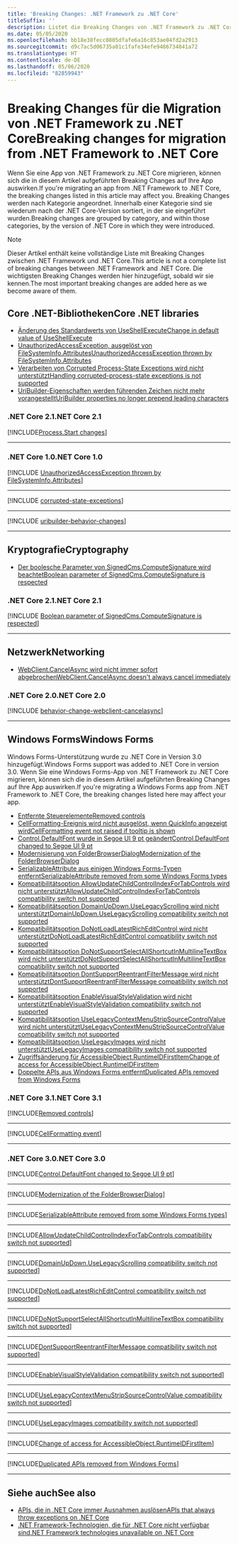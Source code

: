 ```yaml
---
title: 'Breaking Changes: .NET Framework zu .NET Core'
titleSuffix: ''
description: Listet die Breaking Changes von .NET Framework zu .NET Core auf.
ms.date: 05/05/2020
ms.openlocfilehash: bb18e38fecc0805dfafe6a16c853ae04fd2a2913
ms.sourcegitcommit: d9c7ac5d06735a01c1fafe34efe9486734841a72
ms.translationtype: HT
ms.contentlocale: de-DE
ms.lasthandoff: 05/06/2020
ms.locfileid: "82859943"
---
```

# <a name="breaking-changes-for-migration-from-net-framework-to-net-core"></a><span data-ttu-id="29908-103">Breaking Changes für die Migration von .NET Framework zu .NET Core</span><span class="sxs-lookup"><span data-stu-id="29908-103">Breaking changes for migration from .NET Framework to .NET Core</span></span>

<span data-ttu-id="29908-104">Wenn Sie eine App von .NET Framework zu .NET Core migrieren, können sich die in diesem Artikel aufgeführten Breaking Changes auf Ihre App auswirken.</span><span class="sxs-lookup"><span data-stu-id="29908-104">If you're migrating an app from .NET Framework to .NET Core, the breaking changes listed in this article may affect you.</span></span> <span data-ttu-id="29908-105">Breaking Changes werden nach Kategorie angeordnet. Innerhalb einer Kategorie sind sie wiederum nach der .NET Core-Version sortiert, in der sie eingeführt wurden.</span><span class="sxs-lookup"><span data-stu-id="29908-105">Breaking changes are grouped by category, and within those categories, by the version of .NET Core in which they were introduced.</span></span>

> [!NOTE]
> <span data-ttu-id="29908-106">Dieser Artikel enthält keine vollständige Liste mit Breaking Changes zwischen .NET Framework und .NET Core.</span><span class="sxs-lookup"><span data-stu-id="29908-106">This article is not a complete list of breaking changes between .NET Framework and .NET Core.</span></span> <span data-ttu-id="29908-107">Die wichtigsten Breaking Changes werden hier hinzugefügt, sobald wir sie kennen.</span><span class="sxs-lookup"><span data-stu-id="29908-107">The most important breaking changes are added here as we become aware of them.</span></span>

## <a name="core-net-libraries"></a><span data-ttu-id="29908-108">Core .NET-Bibliotheken</span><span class="sxs-lookup"><span data-stu-id="29908-108">Core .NET libraries</span></span>

- [<span data-ttu-id="29908-109">Änderung des Standardwerts von UseShellExecute</span><span class="sxs-lookup"><span data-stu-id="29908-109">Change in default value of UseShellExecute</span></span>](#change-in-default-value-of-useshellexecute)
- [<span data-ttu-id="29908-110">UnauthorizedAccessException, ausgelöst von FileSystemInfo.Attributes</span><span class="sxs-lookup"><span data-stu-id="29908-110">UnauthorizedAccessException thrown by FileSystemInfo.Attributes</span></span>](#unauthorizedaccessexception-thrown-by-filesysteminfoattributes)
- [<span data-ttu-id="29908-111">Verarbeiten von Corrupted Process-State Exceptions wird nicht unterstützt</span><span class="sxs-lookup"><span data-stu-id="29908-111">Handling corrupted-process-state exceptions is not supported</span></span>](#handling-corrupted-state-exceptions-is-not-supported)
- [<span data-ttu-id="29908-112">UriBuilder-Eigenschaften werden führenden Zeichen nicht mehr vorangestellt</span><span class="sxs-lookup"><span data-stu-id="29908-112">UriBuilder properties no longer prepend leading characters</span></span>](#uribuilder-properties-no-longer-prepend-leading-characters)

### <a name="net-core-21"></a><span data-ttu-id="29908-113">.NET Core 2.1</span><span class="sxs-lookup"><span data-stu-id="29908-113">.NET Core 2.1</span></span>

[!INCLUDE[Process.Start changes](~/includes/core-changes/corefx/2.1/process-start-changes.md)]

***

### <a name="net-core-10"></a><span data-ttu-id="29908-114">.NET Core 1.0</span><span class="sxs-lookup"><span data-stu-id="29908-114">.NET Core 1.0</span></span>

[!INCLUDE [UnauthorizedAccessException thrown by FileSystemInfo.Attributes](~/includes/core-changes/corefx/1.0/filesysteminfo-attributes-exceptions.md)]

***

[!INCLUDE [corrupted-state-exceptions](~/includes/core-changes/corefx/1.0/corrupted-state-exceptions.md)]

***

[!INCLUDE [uribuilder-behavior-changes](../../../includes/core-changes/corefx/1.0/uribuilder-behavior-changes.md)]

***

## <a name="cryptography"></a><span data-ttu-id="29908-115">Kryptografie</span><span class="sxs-lookup"><span data-stu-id="29908-115">Cryptography</span></span>

- [<span data-ttu-id="29908-116">Der boolesche Parameter von SignedCms.ComputeSignature wird beachtet</span><span class="sxs-lookup"><span data-stu-id="29908-116">Boolean parameter of SignedCms.ComputeSignature is respected</span></span>](#boolean-parameter-of-signedcmscomputesignature-is-respected)

### <a name="net-core-21"></a><span data-ttu-id="29908-117">.NET Core 2.1</span><span class="sxs-lookup"><span data-stu-id="29908-117">.NET Core 2.1</span></span>

[!INCLUDE [Boolean parameter of SignedCms.ComputeSignature is respected](~/includes/core-changes/cryptography/2.1/compute-signature-silent-parameter.md)]

***

## <a name="networking"></a><span data-ttu-id="29908-118">Netzwerk</span><span class="sxs-lookup"><span data-stu-id="29908-118">Networking</span></span>

- [<span data-ttu-id="29908-119">WebClient.CancelAsync wird nicht immer sofort abgebrochen</span><span class="sxs-lookup"><span data-stu-id="29908-119">WebClient.CancelAsync doesn't always cancel immediately</span></span>](#webclientcancelasync-doesnt-always-cancel-immediately)

### <a name="net-core-20"></a><span data-ttu-id="29908-120">.NET Core 2.0</span><span class="sxs-lookup"><span data-stu-id="29908-120">.NET Core 2.0</span></span>

[!INCLUDE [behavior-change-webclient-cancelasync](../../../includes/core-changes/networking/2.0/behavior-change-webclient-cancelasync.md)]

***

## <a name="windows-forms"></a><span data-ttu-id="29908-121">Windows Forms</span><span class="sxs-lookup"><span data-stu-id="29908-121">Windows Forms</span></span>

<span data-ttu-id="29908-122">Windows Forms-Unterstützung wurde zu .NET Core in Version 3.0 hinzugefügt.</span><span class="sxs-lookup"><span data-stu-id="29908-122">Windows Forms support was added to .NET Core in version 3.0.</span></span> <span data-ttu-id="29908-123">Wenn Sie eine Windows Forms-App von .NET Framework zu .NET Core migrieren, können sich die in diesem Artikel aufgeführten Breaking Changes auf Ihre App auswirken.</span><span class="sxs-lookup"><span data-stu-id="29908-123">If you're migrating a Windows Forms app from .NET Framework to .NET Core, the breaking changes listed here may affect your app.</span></span>

- [<span data-ttu-id="29908-124">Entfernte Steuerelemente</span><span class="sxs-lookup"><span data-stu-id="29908-124">Removed controls</span></span>](#removed-controls)
- [<span data-ttu-id="29908-125">CellFormatting-Ereignis wird nicht ausgelöst, wenn QuickInfo angezeigt wird</span><span class="sxs-lookup"><span data-stu-id="29908-125">CellFormatting event not raised if tooltip is shown</span></span>](#cellformatting-event-not-raised-if-tooltip-is-shown)
- [<span data-ttu-id="29908-126">Control.DefaultFont wurde in Segoe UI 9 pt geändert</span><span class="sxs-lookup"><span data-stu-id="29908-126">Control.DefaultFont changed to Segoe UI 9 pt</span></span>](#default-control-font-changed-to-segoe-ui-9-pt)
- [<span data-ttu-id="29908-127">Modernisierung von FolderBrowserDialog</span><span class="sxs-lookup"><span data-stu-id="29908-127">Modernization of the FolderBrowserDialog</span></span>](#modernization-of-the-folderbrowserdialog)
- [<span data-ttu-id="29908-128">SerializableAttribute aus einigen Windows Forms-Typen entfernt</span><span class="sxs-lookup"><span data-stu-id="29908-128">SerializableAttribute removed from some Windows Forms types</span></span>](#serializableattribute-removed-from-some-windows-forms-types)
- [<span data-ttu-id="29908-129">Kompatibilitätsoption AllowUpdateChildControlIndexForTabControls wird nicht unterstützt</span><span class="sxs-lookup"><span data-stu-id="29908-129">AllowUpdateChildControlIndexForTabControls compatibility switch not supported</span></span>](#allowupdatechildcontrolindexfortabcontrols-compatibility-switch-not-supported)
- [<span data-ttu-id="29908-130">Kompatibilitätsoption DomainUpDown.UseLegacyScrolling wird nicht unterstützt</span><span class="sxs-lookup"><span data-stu-id="29908-130">DomainUpDown.UseLegacyScrolling compatibility switch not supported</span></span>](#domainupdownuselegacyscrolling-compatibility-switch-not-supported)
- [<span data-ttu-id="29908-131">Kompatibilitätsoption DoNotLoadLatestRichEditControl wird nicht unterstützt</span><span class="sxs-lookup"><span data-stu-id="29908-131">DoNotLoadLatestRichEditControl compatibility switch not supported</span></span>](#donotloadlatestricheditcontrol-compatibility-switch-not-supported)
- [<span data-ttu-id="29908-132">Kompatibilitätsoption DoNotSupportSelectAllShortcutInMultilineTextBox wird nicht unterstützt</span><span class="sxs-lookup"><span data-stu-id="29908-132">DoNotSupportSelectAllShortcutInMultilineTextBox compatibility switch not supported</span></span>](#donotsupportselectallshortcutinmultilinetextbox-compatibility-switch-not-supported)
- [<span data-ttu-id="29908-133">Kompatibilitätsoption DontSupportReentrantFilterMessage wird nicht unterstützt</span><span class="sxs-lookup"><span data-stu-id="29908-133">DontSupportReentrantFilterMessage compatibility switch not supported</span></span>](#dontsupportreentrantfiltermessage-compatibility-switch-not-supported)
- [<span data-ttu-id="29908-134">Kompatibilitätsoption EnableVisualStyleValidation wird nicht unterstützt</span><span class="sxs-lookup"><span data-stu-id="29908-134">EnableVisualStyleValidation compatibility switch not supported</span></span>](#enablevisualstylevalidation-compatibility-switch-not-supported)
- [<span data-ttu-id="29908-135">Kompatibilitätsoption UseLegacyContextMenuStripSourceControlValue wird nicht unterstützt</span><span class="sxs-lookup"><span data-stu-id="29908-135">UseLegacyContextMenuStripSourceControlValue compatibility switch not supported</span></span>](#uselegacycontextmenustripsourcecontrolvalue-compatibility-switch-not-supported)
- [<span data-ttu-id="29908-136">Kompatibilitätsoption UseLegacyImages wird nicht unterstützt</span><span class="sxs-lookup"><span data-stu-id="29908-136">UseLegacyImages compatibility switch not supported</span></span>](#uselegacyimages-compatibility-switch-not-supported)
- [<span data-ttu-id="29908-137">Zugriffsänderung für AccessibleObject.RuntimeIDFirstItem</span><span class="sxs-lookup"><span data-stu-id="29908-137">Change of access for AccessibleObject.RuntimeIDFirstItem</span></span>](#change-of-access-for-accessibleobjectruntimeidfirstitem)
- [<span data-ttu-id="29908-138">Doppelte APIs aus Windows Forms entfernt</span><span class="sxs-lookup"><span data-stu-id="29908-138">Duplicated APIs removed from Windows Forms</span></span>](#duplicated-apis-removed-from-windows-forms)

### <a name="net-core-31"></a><span data-ttu-id="29908-139">.NET Core 3.1</span><span class="sxs-lookup"><span data-stu-id="29908-139">.NET Core 3.1</span></span>

[!INCLUDE[Removed controls](~/includes/core-changes/windowsforms/3.1/remove-controls-3.1.md)]

***

[!INCLUDE[CellFormatting event](~/includes/core-changes/windowsforms/3.1/cellformatting-event-not-raised.md)]

***

### <a name="net-core-30"></a><span data-ttu-id="29908-140">.NET Core 3.0</span><span class="sxs-lookup"><span data-stu-id="29908-140">.NET Core 3.0</span></span>

[!INCLUDE[Control.DefaultFont changed to Segoe UI 9 pt](~/includes/core-changes/windowsforms/3.0/control-defaultfont-changed.md)]

***

[!INCLUDE[Modernization of the FolderBrowserDialog](~/includes/core-changes/windowsforms/3.0/modernized-folderbrowserdialog.md)]

***

[!INCLUDE[SerializableAttribute removed from some Windows Forms types](~/includes/core-changes/windowsforms/3.0/remove-serializationattribute.md)]

***

[!INCLUDE[AllowUpdateChildControlIndexForTabControls compatibility switch not supported](~/includes/core-changes/windowsforms/3.0/deprecate-allowupdatechildcontrolindexfortabcontrols.md)]

***

[!INCLUDE[DomainUpDown.UseLegacyScrolling compatibility switch not supported](~/includes/core-changes/windowsforms/3.0/deprecate-uselegacyscrolling.md)]

***

[!INCLUDE[DoNotLoadLatestRichEditControl compatibility switch not supported](~/includes/core-changes/windowsforms/3.0/deprecate-donotloadlatestricheditcontrol.md)]

***

[!INCLUDE[DoNotSupportSelectAllShortcutInMultilineTextBox compatibility switch not supported](~/includes/core-changes/windowsforms/3.0/deprecate-donotsupportselectallshortcutinmultilinetextbox.md)]

***

[!INCLUDE[DontSupportReentrantFilterMessage compatibility switch not supported](~/includes/core-changes/windowsforms/3.0/deprecate-dontsupportreentrantfiltermessage.md)]

***

[!INCLUDE[EnableVisualStyleValidation compatibility switch not supported](~/includes/core-changes/windowsforms/3.0/deprecate-enablevisualstylevalidation.md)]

***

[!INCLUDE[UseLegacyContextMenuStripSourceControlValue compatibility switch not supported](~/includes/core-changes/windowsforms/3.0/deprecate-uselegacycontextmenustripsourcecontrolvalue.md)]

***

[!INCLUDE[UseLegacyImages compatibility switch not supported](~/includes/core-changes/windowsforms/3.0/deprecate-uselegacyimages.md)]

***

[!INCLUDE[Change of access for AccessibleObject.RuntimeIDFirstItem](~/includes/core-changes/windowsforms/3.0/changed-access-for-runtimeidfirstitem.md)]

***

[!INCLUDE[Duplicated APIs removed from Windows Forms](~/includes/core-changes/windowsforms/3.0/remove-duplicated-apis.md)]

***

## <a name="see-also"></a><span data-ttu-id="29908-141">Siehe auch</span><span class="sxs-lookup"><span data-stu-id="29908-141">See also</span></span>

- [<span data-ttu-id="29908-142">APIs, die in .NET Core immer Ausnahmen auslösen</span><span class="sxs-lookup"><span data-stu-id="29908-142">APIs that always throw exceptions on .NET Core</span></span>](unsupported-apis.md)
- [<span data-ttu-id="29908-143">.NET Framework-Technologien, die für .NET Core nicht verfügbar sind</span><span class="sxs-lookup"><span data-stu-id="29908-143">.NET Framework technologies unavailable on .NET Core</span></span>](../porting/net-framework-tech-unavailable.md)

